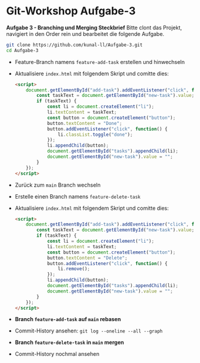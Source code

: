 # Git-Workshop Aufgabe-3

**Aufgabe 3 - Branching und Merging Steckbrief**
Bitte clont das Projekt, navigiert in den Order rein und bearbeitet die folgende Aufgabe.
   ```sh
   git clone https://github.com/kunal-ll/Aufgabe-3.git
   cd Aufgabe-3
   ```

- Feature-Branch namens `feature-add-task` erstellen und hinwechseln 
- Aktualisiere `index.html` mit folgendem Skript und comitte dies:
     ```html
     <script>
         document.getElementById("add-task").addEventListener("click", function() {
             const taskText = document.getElementById("new-task").value;
             if (taskText) {
                 const li = document.createElement("li");
                 li.textContent = taskText;
                 const button = document.createElement("button");
                 button.textContent = "Done";
                 button.addEventListener("click", function() {
                     li.classList.toggle("done");
                 });
                 li.appendChild(button);
                 document.getElementById("tasks").appendChild(li);
                 document.getElementById("new-task").value = "";
             }
         });
     </script>
     ```
- Zurück zum `main` Branch wechseln
- Erstelle einen Branch namens `feature-delete-task`
- Aktualisiere `index.html` mit folgendem Skript und comitte dies:
     ```html
     <script>
         document.getElementById("add-task").addEventListener("click", function() {
             const taskText = document.getElementById("new-task").value;
             if (taskText) {
                 const li = document.createElement("li");
                 li.textContent = taskText;
                 const button = document.createElement("button");
                 button.textContent = "Delete";
                 button.addEventListener("click", function() {
                     li.remove();
                 });
                 li.appendChild(button);
                 document.getElementById("tasks").appendChild(li);
                 document.getElementById("new-task").value = "";
             }
         });
     </script>
     ```
     
- **Branch `feature-add-task` auf `main` rebasen**
- Commit-History ansehen:
      ```
      git log --oneline --all --graph
      ```

- **Branch `feature-delete-task` in `main` mergen**
- Commit-History nochmal ansehen
